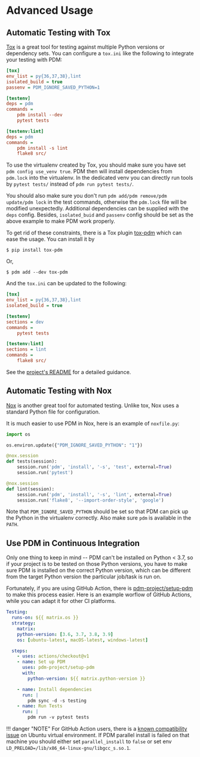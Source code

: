 # Advanced Usage

## Automatic Testing with Tox

[Tox](https://tox.readthedocs.io/en/latest/) is a great tool for testing against multiple Python versions or dependency sets.
You can configure a `tox.ini` like the following to integrate your testing with PDM:

```ini
[tox]
env_list = py{36,37,38},lint
isolated_build = true
passenv = PDM_IGNORE_SAVED_PYTHON=1

[testenv]
deps = pdm
commands =
    pdm install --dev
    pytest tests

[testenv:lint]
deps = pdm
commands =
    pdm install -s lint
    flake8 src/
```

To use the virtualenv created by Tox, you should make sure you have set `pdm config use_venv true`. PDM then will install
dependencies from `pdm.lock` into the virtualenv. In the dedicated venv you can directly run tools by `pytest tests/` instead
of `pdm run pytest tests/`.

You should also make sure you don't run `pdm add/pdm remove/pdm update/pdm lock` in the test commands, otherwise the `pdm.lock`
file will be modified unexpectedly. Additional dependencies can be supplied with the `deps` config. Besides, `isolated_buid` and `passenv`
config should be set as the above example to make PDM work properly.

To get rid of these constraints, there is a Tox plugin [tox-pdm](https://github.com/pdm-project/tox-pdm) which can ease the usage. You can install it by

```console
$ pip install tox-pdm
```

Or,

```console
$ pdm add --dev tox-pdm
```

And the `tox.ini` can be updated to the following:

```ini
[tox]
env_list = py{36,37,38},lint
isolated_build = true

[testenv]
sections = dev
commands =
    pytest tests

[testenv:lint]
sections = lint
commands =
    flake8 src/
```

See the [project's README](https://github.com/pdm-project/tox-pdm) for a detailed guidance.

## Automatic Testing with Nox

[Nox](https://nox.thea.codes/) is another great tool for automated testing. Unlike tox, Nox uses a standard Python file for configuration.

It is much easier to use PDM in Nox, here is an example of `noxfile.py`:

```python hl_lines="3"
import os

os.environ.update({"PDM_IGNORE_SAVED_PYTHON": "1"})

@nox.session
def tests(session):
    session.run('pdm', 'install', '-s', 'test', external=True)
    session.run('pytest')

@nox.session
def lint(session):
    session.run('pdm', 'install', '-s', 'lint', external=True)
    session.run('flake8', '--import-order-style', 'google')
```

Note that `PDM_IGNORE_SAVED_PYTHON` should be set so that PDM can pick up the Python in the virtualenv correctly. Also make sure `pdm` is available in the `PATH`.

## Use PDM in Continuous Integration

Only one thing to keep in mind -- PDM can't be installed on Python < 3.7, so if your project is to be tested on those Python versions,
you have to make sure PDM is installed on the correct Python version, which can be different from the target Python version the particular job/task is run on.

Fortunately, if you are using GitHub Action, there is [pdm-project/setup-pdm](https://github.com/marketplace/actions/setup-pdm) to make this process easier.
Here is an example worflow of GitHub Actions, while you can adapt it for other CI platforms.

```yaml
Testing:
  runs-on: ${{ matrix.os }}
  strategy:
    matrix:
    python-version: [3.6, 3.7, 3.8, 3.9]
    os: [ubuntu-latest, macOS-latest, windows-latest]

  steps:
    - uses: actions/checkout@v1
    - name: Set up PDM
      uses: pdm-project/setup-pdm
      with:
        python-version: ${{ matrix.python-version }}

    - name: Install dependencies
      run: |
        pdm sync -d -s testing
    - name: Run Tests
      run: |
        pdm run -v pytest tests
```

!!! danger "NOTE"
    For GitHub Action users, there is a [known compatibility issue](https://github.com/actions/virtual-environments/issues/2803) on Ubuntu virtual environment.
    If PDM parallel install is failed on that machine  you should either set `parallel_install` to `false` or set env `LD_PRELOAD=/lib/x86_64-linux-gnu/libgcc_s.so.1`.
